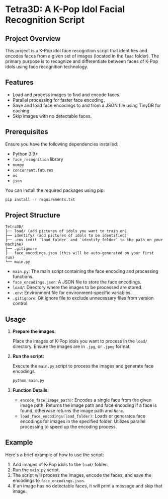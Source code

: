 # Tetra3D: A K-Pop Idol Facial Recognition Script

## Project Overview

This project is a K-Pop idol face recognition script that identifies and encodes faces from a given set of images (located in the `load` folder). The primary purpose is to recognize and differentiate between faces of K-Pop idols using face recognition technology.

## Features

- Load and process images to find and encode faces.
- Parallel processing for faster face encoding.
- Save and load face encodings to and from a JSON file using TinyDB for caching.
- Skip images with no detectable faces.

## Prerequisites

Ensure you have the following dependencies installed:

- Python 3.9+
- `face_recognition` library
- `numpy`
- `concurrent.futures`
- `os`
- `json`

You can install the required packages using pip:

```sh
pip install -r requirements.txt
```

## Project Structure

```
Tetra3D/
├── load/ (add pictures of idols you want to train on)
├── identify/ (add pictures of idols to be identified)
├── .env (edit `load_folder` and `identify_folder` to the path on your machine)
├── .gitignore
├── face_encodings.json (this will be auto-generated on your first run)
└── main.py
```

- `main.py`: The main script containing the face encoding and processing functions.
- `face_encodings.json`: A JSON file to store the face encodings.
- `load/`: Directory where the images to be processed are stored.
- `.env`: Environment file for environment-specific variables.
- `.gitignore`: Git ignore file to exclude unnecessary files from version control.

## Usage

1. **Prepare the images:**

   Place the images of K-Pop idols you want to process in the `load/` directory. Ensure the images are in `.jpg`, or `.jpeg` format.

2. **Run the script:**

   Execute the `main.py` script to process the images and generate face encodings.

   ```sh
   python main.py
   ```

3. **Function Details:**

   - `encode_face(image_path)`: Encodes a single face from the given image path. Returns the image path and face encoding if a face is found, otherwise returns the image path and `None`.
   - `load_face_encodings(load_folder)`: Loads or generates face encodings for images in the specified folder. Utilizes parallel processing to speed up the encoding process.

## Example

Here's a brief example of how to use the script:

1. Add images of K-Pop idols to the `load/` folder.
2. Run the `main.py` script.
3. The script will process the images, encode the faces, and save the encodings to `face_encodings.json`.
4. If an image has no detectable faces, it will print a message and skip that image.